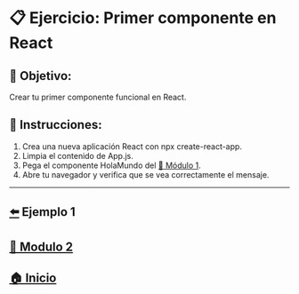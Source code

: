 # 📋 Ejercicio: Primer componente en React

## 🎯  Objetivo:
Crear tu primer componente funcional en React.

## 📝 Instrucciones:
1. Crea una nueva aplicación React con npx create-react-app.
2. Limpia el contenido de App.js.
3. Pega el componente HolaMundo del [📘 Módulo 1](../../Módulo_1:_Introducción_a_React/Ejemplos/Ejemplo_1.md).
4. Abre tu navegador y verifica que se vea correctamente el mensaje.

---

##  [⬅️](../Ejemplos/Ejemplo_1.md) Ejemplo 1

## [📄 Modulo 2](../Modulo_2.md) 

## [🏠 Inicio](../README.md) 
